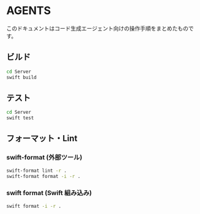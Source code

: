 # AGENTS

このドキュメントはコード生成エージェント向けの操作手順をまとめたものです。

## ビルド

```bash
cd Server
swift build
```

## テスト

```bash
cd Server
swift test
```

## フォーマット・Lint

### swift-format (外部ツール)

```bash
swift-format lint -r .
swift-format format -i -r .
```

### swift format (Swift 組み込み)

```bash
swift format -i -r .
```